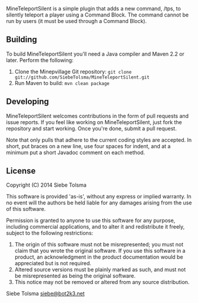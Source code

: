 MineTeleportSilent is a simple plugin that adds a new command, /tps, to silently 
teleport a player using a Command Block. The command cannot be run by users (it 
must be used through a Command Block).

## Building

To build MineTeleportSilent you'll need a Java compiler and Maven 2.2 or later. 
Perform the following:

1. Clone the Minepvillage Git repository:
   `git clone git://github.com/SiebeTolsma/MineTeleportSilent.git`
2. Run Maven to build:
   `mvn clean package`

## Developing

MineTeleportSilent welcomes contributions in the form of pull requests and issue reports. 
If you feel like working on MineTeleportSilent, just fork the repository and start working. 
Once you're done, submit a pull request.

Note that only pulls that adhere to the current coding styles are accepted. In 
short, put braces on a new line, use four spaces for indent, and at a minimum 
put a short Javadoc comment on each method.

## License

Copyright (C) 2014 Siebe Tolsma

This software is provided 'as-is', without any express or implied
warranty. In no event will the authors be held liable for any damages
arising from the use of this software.

Permission is granted to anyone to use this software for any purpose,
including commercial applications, and to alter it and redistribute it
freely, subject to the following restrictions:

1. The origin of this software must not be misrepresented; you must not
   claim that you wrote the original software. If you use this software
   in a product, an acknowledgment in the product documentation would be
   appreciated but is not required.
2. Altered source versions must be plainly marked as such, and must not be
   misrepresented as being the original software.
3. This notice may not be removed or altered from any source distribution.

Siebe Tolsma
siebe@bot2k3.net
